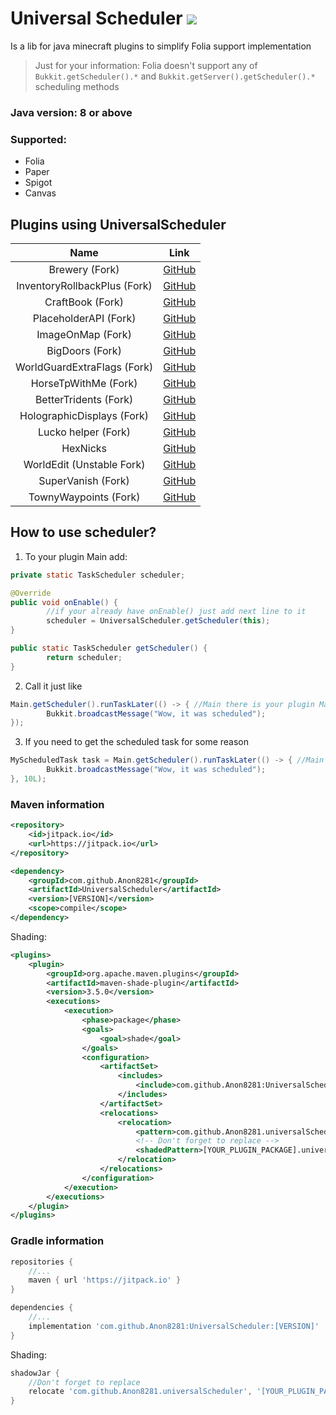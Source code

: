 # Universal Scheduler [![](https://jitpack.io/v/Anon8281/UniversalScheduler.svg)](https://jitpack.io/#Anon8281/UniversalScheduler)

Is a lib for java minecraft plugins to simplify Folia support implementation
> Just for your information: Folia doesn't support any of `Bukkit.getScheduler().*` and `Bukkit.getServer().getScheduler().*`
> scheduling methods

### Java version: 8 or above

### Supported:

- Folia
- Paper
- Spigot
- Canvas

## Plugins using UniversalScheduler

|           **Name**           |                           **Link**                            |
|:----------------------------:|:-------------------------------------------------------------:|
|        Brewery (Fork)        |         [GitHub](https://github.com/Anon8281/Brewery)         |
| InventoryRollbackPlus (Fork) | [GitHub](https://github.com/Anon8281/Inventory-Rollback-Plus) |
|       CraftBook (Fork)       |        [GitHub](https://github.com/Anon8281/CraftBook)        |
|    PlaceholderAPI (Fork)     |     [GitHub](https://github.com/Anon8281/PlaceholderAPI)      |
|      ImageOnMap (Fork)       |       [GitHub](https://github.com/Anon8281/ImageOnMap)        |
|       BigDoors (Fork)        |        [GitHub](https://github.com/Anon8281/BigDoors)         |
| WorldGuardExtraFlags (Fork)  |  [GitHub](https://github.com/Anon8281/WorldGuardExtraFlags)   |
|     HorseTpWithMe (Fork)     |      [GitHub](https://github.com/Anon8281/HorseTpWithMe)      |
|    BetterTridents (Fork)     |     [GitHub](https://github.com/Anon8281/BetterTridents)      |
|  HolographicDisplays (Fork)  |   [GitHub](https://github.com/Anon8281/HolographicDisplays)   |
|     Lucko helper (Fork)      |         [GitHub](https://github.com/Anon8281/helper)          |
|           HexNicks           |        [GitHub](https://github.com/MajekDev/HexNicks)         |
|  WorldEdit (Unstable Fork)   |        [GitHub](https://github.com/Anon8281/WorldEdit)        |
|      SuperVanish (Fork)      |   [GitHub](https://github.com/ewof/SuperVanish/tree/folia)    |
|    TownyWaypoints (Fork)     |       [GitHub](https://github.com/ewof/TownyWaypoints)        |

## How to use scheduler?

1. To your plugin Main add:

```java
private static TaskScheduler scheduler;
```

```java 
@Override
public void onEnable() {
        //if your already have onEnable() just add next line to it
        scheduler = UniversalScheduler.getScheduler(this);
}
```

```java
public static TaskScheduler getScheduler() {
        return scheduler;
}
```

2. Call it just like

```java
Main.getScheduler().runTaskLater(() -> { //Main there is your plugin Main
        Bukkit.broadcastMessage("Wow, it was scheduled");
});
```

3. If you need to get the scheduled task for some reason

```java
MyScheduledTask task = Main.getScheduler().runTaskLater(() -> { //Main there is your plugin Main
        Bukkit.broadcastMessage("Wow, it was scheduled");
}, 10L);
```

### Maven information

```xml
<repository>
    <id>jitpack.io</id>
    <url>https://jitpack.io</url>
</repository>
```

```xml
<dependency>
    <groupId>com.github.Anon8281</groupId>
    <artifactId>UniversalScheduler</artifactId>
    <version>[VERSION]</version>
    <scope>compile</scope>
</dependency>
 ```

Shading:

```xml
<plugins>
    <plugin>
        <groupId>org.apache.maven.plugins</groupId>
        <artifactId>maven-shade-plugin</artifactId>
        <version>3.5.0</version>
        <executions>
            <execution>
                <phase>package</phase>
                <goals>
                    <goal>shade</goal>
                </goals>
                <configuration>
                    <artifactSet>
                        <includes>
                            <include>com.github.Anon8281:UniversalScheduler</include>
                        </includes>
                    </artifactSet>
                    <relocations>
                        <relocation>
                            <pattern>com.github.Anon8281.universalScheduler</pattern>
                            <!-- Don't forget to replace -->
                            <shadedPattern>[YOUR_PLUGIN_PACKAGE].universalScheduler</shadedPattern>
                        </relocation>
                    </relocations>
                </configuration>
            </execution>
        </executions>
    </plugin>
</plugins>
```

### Gradle information

```groovy
repositories {
    //...
    maven { url 'https://jitpack.io' }
}
```

```groovy
dependencies {
    //...
    implementation 'com.github.Anon8281:UniversalScheduler:[VERSION]'
}
```

Shading:

```groovy
shadowJar {
    //Don't forget to replace
    relocate 'com.github.Anon8281.universalScheduler', '[YOUR_PLUGIN_PACKAGE].universalScheduler' 
}
```
